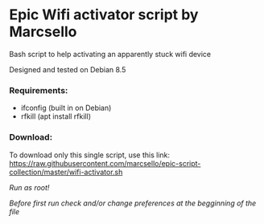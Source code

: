 # Epic Wifi activator script by Marcsello
Bash script to help activating an apparently stuck wifi device

Designed and tested on Debian 8.5

### Requirements:
 * ifconfig (built in on Debian)
 * rfkill (apt install rfkill)

### Download:
To download only this single script, use this link:  
https://raw.githubusercontent.com/marcsello/epic-script-collection/master/wifi-activator.sh

*Run as root!*

*Before first run check and/or change preferences at the begginning of the file*
